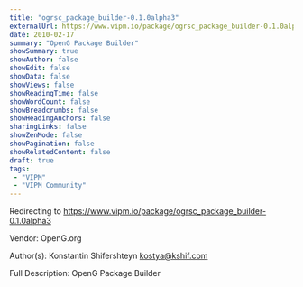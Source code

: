```yaml
---
title: "ogrsc_package_builder-0.1.0alpha3"
externalUrl: https://www.vipm.io/package/ogrsc_package_builder-0.1.0alpha3
date: 2010-02-17
summary: "OpenG Package Builder"
showSummary: true
showAuthor: false
showEdit: false
showData: false
showViews: false
showReadingTime: false
showWordCount: false
showBreadcrumbs: false
showHeadingAnchors: false
sharingLinks: false
showZenMode: false
showPagination: false
showRelatedContent: false
draft: true
tags:
 - "VIPM"
 - "VIPM Community"
---
```


Redirecting to https://www.vipm.io/package/ogrsc_package_builder-0.1.0alpha3

Vendor: OpenG.org

Author(s): Konstantin Shifershteyn <kostya@kshif.com>
 
Full Description:
OpenG Package Builder